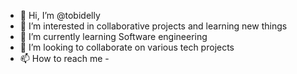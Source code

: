 - 👋 Hi, I’m @tobidelly
- 👀 I’m interested in collaborative projects and learning new things 
- 🌱 I’m currently learning Software engineering
- 💞️ I’m looking to collaborate on various tech projects 
- 📫 How to reach me - 
            
<!---
tobidelly/tobidelly is a ✨ special ✨ repository because its `README.md` (this file) appears on your GitHub profile.
You can click the Preview link to take a look at your changes.
--->
